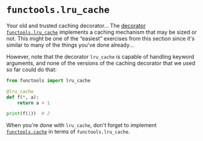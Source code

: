 # `functools.lru_cache`

Your old and trusted caching decorator...
The [decorator `functools.lru_cache`](https://docs.python.org/3/library/functools.html#functools.lru_cache) implements a caching mechanism that may be sized or not.
This might be one of the “easiest” exercises from this section since it's similar to many of the things you've done already...

However, note that the decorator `lru_cache` is capable of handling keyword arguments, and none of the versions of the caching decorator that we used so far could do that:

```py
from functools import lru_cache

@lru_cache
def f(*, a):
    return a + 1

print(f(1))  # 2
```

When you're done with `lru_cache`, don't forget to implement [`functools.cache`](https://docs.python.org/3/library/functools.html#functools.cache) in terms of `functools.lru_cache`.
